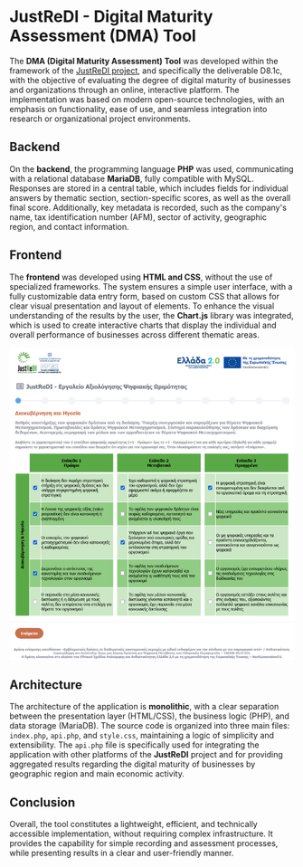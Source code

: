 # JustReDI - Digital Maturity Assessment (DMA) Tool

The **DMA (Digital Maturity Assessment) Tool** was developed within the framework of the [JustReDI project](https://www.justredi.gr), and specifically the deliverable D8.1c, with the objective of evaluating the degree of digital maturity of businesses and organizations through an online, interactive platform. The implementation was based on modern open-source technologies, with an emphasis on functionality, ease of use, and seamless integration into research or organizational project environments.

## Backend

On the **backend**, the programming language **PHP** was used, communicating with a relational database **MariaDB**, fully compatible with MySQL. Responses are stored in a central table, which includes fields for individual answers by thematic section, section-specific scores, as well as the overall final score. Additionally, key metadata is recorded, such as the company's name, tax identification number (AFM), sector of activity, geographic region, and contact information.

## Frontend

The **frontend** was developed using **HTML and CSS**, without the use of specialized frameworks. The system ensures a simple user interface, with a fully customizable data entry form, based on custom CSS that allows for clear visual presentation and layout of elements. To enhance the visual understanding of the results by the user, the **Chart.js** library was integrated, which is used to create interactive charts that display the individual and overall performance of businesses across different thematic areas.

![Screenshot](img/Screenshot.png)

## Architecture

The architecture of the application is **monolithic**, with a clear separation between the presentation layer (HTML/CSS), the business logic (PHP), and data storage (MariaDB). The source code is organized into three main files: `index.php`, `api.php`, and `style.css`, maintaining a logic of simplicity and extensibility. The `api.php` file is specifically used for integrating the application with other platforms of the **JustReDI** project and for providing aggregated results regarding the digital maturity of businesses by geographic region and main economic activity.

## Conclusion

Overall, the tool constitutes a lightweight, efficient, and technically accessible implementation, without requiring complex infrastructure. It provides the capability for simple recording and assessment processes, while presenting results in a clear and user-friendly manner.
